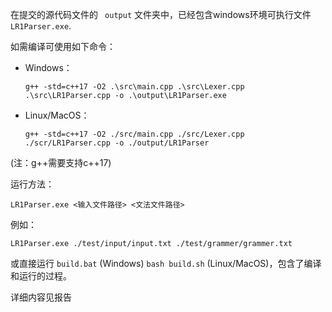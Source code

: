 
在提交的源代码文件的 ` output` 文件夹中，已经包含windows环境可执行文件   `LR1Parser.exe`.

如需编译可使用如下命令：

- Windows：

  ```
  g++ -std=c++17 -O2 .\src\main.cpp .\src\Lexer.cpp .\src\LR1Parser.cpp -o .\output\LR1Parser.exe
  ```
- Linux/MacOS：

  ```
  g++ -std=c++17 -O2 ./src/main.cpp ./src/Lexer.cpp ./scr/LR1Parser.cpp -o ./output/LR1Parser
  ```

(注：g++需要支持c++17)

运行方法：

```
LR1Parser.exe <输入文件路径> <文法文件路径>
```

例如：

```
LR1Parser.exe ./test/input/input.txt ./test/grammer/grammer.txt
```

或直接运行 `build.bat` (Windows) `bash build.sh` (Linux/MacOS)，包含了编译和运行的过程。


详细内容见报告
